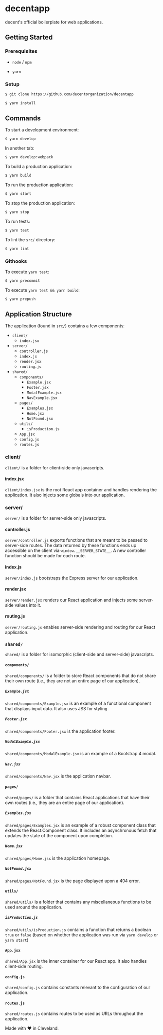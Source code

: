 # decentapp

decent's official boilerplate for web applications.

## Getting Started

### Prerequisites

* `node` / `npm`

* `yarn`

### Setup

```sh
$ git clone https://github.com/decentorganization/decentapp
```

```sh
$ yarn install
```

## Commands

To start a development environment:

```sh
$ yarn develop
```

In another tab:

```sh
$ yarn develop:webpack
```

To build a production application:

```sh
$ yarn build
```

To run the production application:

```sh
$ yarn start
```

To stop the production application:

```sh
$ yarn stop
```

To run tests:

```sh
$ yarn test
```

To lint the `src/` directory:

```sh
$ yarn lint
```

### Githooks

To execute `yarn test`:

```sh
$ yarn precommit
```

To execute `yarn test && yarn build`:

```sh
$ yarn prepush
```

## Application Structure

The application (found in `src/`) contains a few components:

* `client/`
  * `index.jsx`
* `server/`
  * `controller.js`
  * `index.js`
  * `render.jsx`
  * `routing.js`
* `shared/`
  * `components/`
    * `Example.jsx`
    * `Footer.jsx`
    * `ModalExample.jsx`
    * `NavExample.jsx`
  * `pages/`
    * `Examples.jsx`
    * `Home.jsx`
    * `NotFound.jsx`
  * `utils/`
    * `isProduction.js`
  * `App.jsx`
  * `config.js`
  * `routes.js`

### client/

`client/` is a folder for client-side only javascripts.

#### index.jsx

`client/index.jsx` is the root React app container and handles rendering the application. It also
injects some globals into our application.

### server/

`server/` is a folder for server-side only javascripts.

#### controller.js

`server/controller.js` exports functions that are meant to be passed to server-side routes. The data
returned by these functions ends up accessible on the client via `window.__SERVER_STATE__`. A new
controller function should be made for each route.

#### index.js

`server/index.js` bootstraps the Express server for our application.

#### render.jsx

`server/render.jsx` renders our React application and injects some server-side values into it.

#### routing.js

`server/routing.js` enables server-side rendering and routing for our React application.

### `shared/`

`shared/` is a folder for isomorphic (client-side and server-side) javascripts.

#### `components/`

`shared/components/` is a folder to store React components that do not share their own route (i.e.,
they are not an entire page of our application).

##### `Example.jsx`

`shared/components/Example.jsx` is an example of a functional component that displays input data. It
also uses JSS for styling.

##### `Footer.jsx`

`shared/components/Footer.jsx` is the application footer.

##### `ModalExample.jsx`

`shared/components/ModalExample.jsx` is an example of a Bootstrap 4 modal.

##### `Nav.jsx`

`shared/components/Nav.jsx` is the application navbar.

#### `pages/`

`shared/pages/` is a folder that contains React applications that have their own routes (i.e., they
are an entire page of our application).

##### `Examples.jsx`

`shared/pages/Examples.jsx` is an example of a robust component class that extends the
React.Component class. It includes an asynchronous fetch that updates the state of the component
upon completion.

##### `Home.jsx`

`shared/pages/Home.jsx` is the application homepage.

##### `NotFound.jsx`

`shared/pages/NotFound.jsx` is the page displayed upon a 404 error.

#### `utils/`

`shared/utils/` is a folder that contains any miscellaneous functions to be used around the
application.

##### `isProduction.js`

`shared/utils/isProduction.js` contains a function that returns a boolean `true` or `false` (based
on whether the application was run via `yarn develop` or `yarn start`)

#### `App.jsx`

`shared/App.jsx` is the inner container for our React app. It also handles client-side routing.

#### `config.js`

`shared/config.js` contains constants relevant to the configuration of our application.

#### `routes.js`

`shared/routes.js` contains routes to be used as URLs throughout the application.

Made with :heart: in Cleveland.

